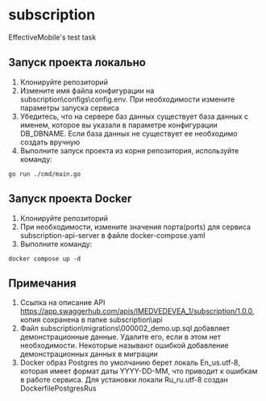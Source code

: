 # subscription
EffectiveMobile's test task
## Запуск проекта локально
1. Клонируйте репозиторий
2. Измените имя файла конфигурации на subscription\configs\config.env. При необходимости измените параметры запуска сервиса
3. Убедитесь, что на сервере баз данных существует база данных с именем, которое вы указали в параметре конфигурации DB_DBNAME. Если база данных не существует ее необходимо создать вручную
4. Выполните запуск проекта из корня репозитория, используйте команду:
```
go run ./cmd/main.go
```
## Запуск проекта Docker
1. Клонируйте репозиторий
2. При необходимости, измените значения порта(ports) для сервиса subscription-api-server в файле docker-compose.yaml
3. Выполните команду: 
```
docker compose up -d
```
## Примечания
1. Ссылка на описание API https://app.swaggerhub.com/apis/IMEDVEDEVEA_1/subscription/1.0.0, копия сохранена в папке subscription\api
2. Файл subscription\migrations\000002_demo.up.sql добавляет демонстрационные данные. Удалите его, если в этом нет необходимости. Некоторые называют ошибкой добавление демонстрационных данных в миграции
3. Docker образ Postgres по умолчанию берет локаль En_us.utf-8, которая имеет формат даты YYYY-DD-MM, что приводит к ошибкам в работе сервиса. Для установки локали Ru_ru.utf-8 создан DockerfilePostgresRus
